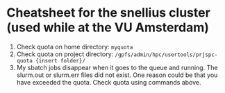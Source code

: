 # Cheatsheet for the snellius cluster (used while at the VU Amsterdam)
1. Check quota on home directory: `myquota`
2. Check quota on project directory: `/gpfs/admin/hpc/usertools/prjspc-quota {insert folder}/`
3. My sbatch jobs disappear when it goes to the queue and running. The slurm.out or slurm.err files did not exist. One reason could be that you have exceeded the quota. Check quota using commands above. 
